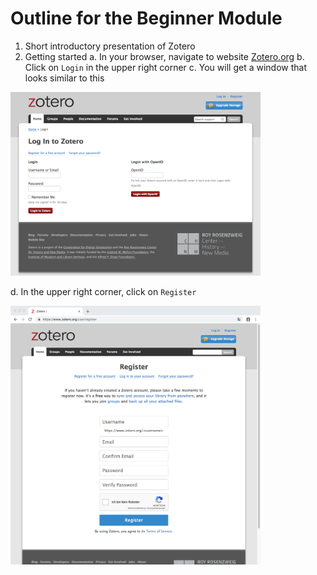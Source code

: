 # Outline for the Beginner Module

1. Short introductory presentation of Zotero
2. Getting started
  a. In your browser, navigate to website [Zotero.org](https://www.zotero.org/)
  b. Click on `Login` in the upper right corner
  c. You will get a window that looks similar to this

<img src="/images/snapshot_zotero_login.png" alt="Zotero.org login page" width="400"/>

  d. In the upper right corner, click on `Register`  

<img src="/images/snapshot_zotero_register.png" alt="Zotero.org register form" width="400"/>
  
  
